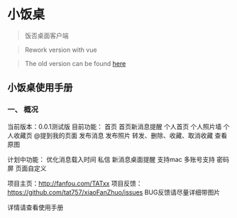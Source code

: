 # 小饭桌
> 饭否桌面客户端

> Rework version with vue

> The old version can be found <a href="https://github.com/tat757/xiaoFanZhuo/tree/OLD_Version">here</a>

## 小饭桌使用手册
### 一、	概况
当前版本：0.0.1测试版
目前功能：
	首页
	首页新消息提醒
	个人首页
	个人照片墙
	个人收藏页
	@提到我的页面
	发布消息
	发布照片
	转发、删除、收藏、取消收藏
	查看原图

计划中功能：
	优化消息载入时间
	私信
	新消息桌面提醒
	支持mac
	多账号支持
	密码屏
	页面自定义

项目主页：http://fanfou.com/TATxx 
项目反馈：https://github.com/tat757/xiaoFanZhuo/issues
BUG反馈请尽量详细带图片

详情请查看使用手册
